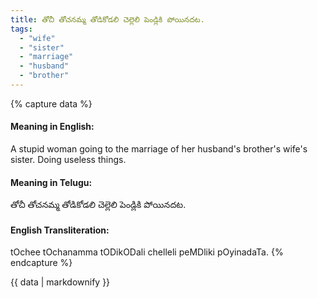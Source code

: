 ```yaml
---
title: తోచీ తోచనమ్మ తోడికోడలి చెల్లెలి పెండ్లికి పోయినదట.
tags:
  - "wife"
  - "sister"
  - "marriage"
  - "husband"
  - "brother"
---
```


{% capture data %}
#### Meaning in English:
A stupid woman going to the marriage of her husband's brother's wife's sister.
Doing useless things.

#### Meaning in Telugu:
తోచీ తోచనమ్మ తోడికోడలి చెల్లెలి పెండ్లికి పోయినదట.

#### English Transliteration:
tOchee tOchanamma tODikODali chelleli peMDliki pOyinadaTa.
{% endcapture %}

<div class="notice">{{ data | markdownify }}</div>

